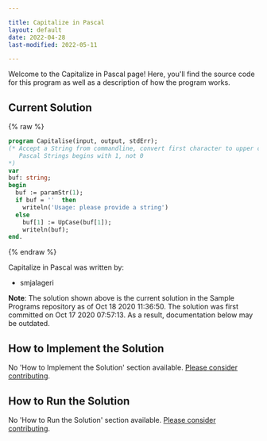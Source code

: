 ```yaml
---

title: Capitalize in Pascal
layout: default
date: 2022-04-28
last-modified: 2022-05-11

---
```


Welcome to the Capitalize in Pascal page! Here, you'll find the source code for this program as well as a description of how the program works.

## Current Solution

{% raw %}

```pascal
program Capitalise(input, output, stdErr);
(* Accept a String from commandline, convert first character to upper case
   Pascal Strings begins with 1, not 0
*)
var
buf: string;
begin
  buf := paramStr(1);
  if buf = ''  then
    writeln('Usage: please provide a string')
  else
    buf[1] := UpCase(buf[1]);
    writeln(buf);
end.
```

{% endraw %}

Capitalize in Pascal was written by:

- smjalageri

**Note**: The solution shown above is the current solution in the Sample Programs repository as of Oct 18 2020 11:36:50. The solution was first committed on Oct 17 2020 07:57:13. As a result, documentation below may be outdated.

## How to Implement the Solution

No 'How to Implement the Solution' section available. [Please consider contributing](https://github.com/TheRenegadeCoder/sample-programs-website).

## How to Run the Solution

No 'How to Run the Solution' section available. [Please consider contributing](https://github.com/TheRenegadeCoder/sample-programs-website).
